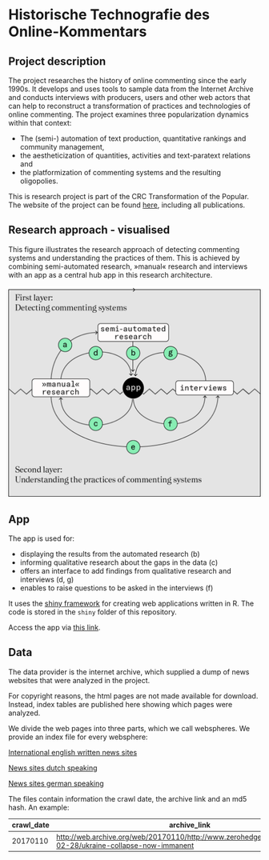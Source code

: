 # Historische Technografie des Online-Kommentars

## Project description

The project researches the history of online commenting since the early 1990s. It develops and uses tools to sample data from the Internet Archive and conducts interviews with producers, users and other web actors that can help to reconstruct a transformation of practices and technologies of online commenting. The project examines three popularization dynamics within that context:

- The (semi-) automation of text production, quantitative rankings and community management,
- the aestheticization of quantities, activities and text-paratext relations and
- the platformization of commenting systems and the resulting oligopolies.

This is research project is part of the CRC Transformation of the Popular. The website of the project can be found [here](https://sfb1472.uni-siegen.de/forschung/popularisierung/historische-technografie-des-online-kommentars), including all publications.

## Research approach - visualised

This figure illustrates the research approach of detecting commenting systems and understanding the practices of them. This is achieved by combining semi-automated research, »manual« research and interviews with an app as a central hub app in this research architecture.

![figure showing the research appreach](images/research-approach.png)


## App

The app is used for:
- displaying the results from the automated research (b)
- informing qualitative research about the gaps in the data (c)
- offers an interface to add findings from qualitative research and interviews (d, g)
- enables to raise questions to be asked in the interviews (f)

It uses the [shiny framework](https://shiny.rstudio.com/) for creating web applications written in R. The code is stored in the `shiny` folder of this repository. 

Access the app via [this link](https://shiny.sfb1472.uni-siegen.de/b03-technograph/).

## Data

The data provider is the internet archive, which supplied a dump of news websites that were analyzed in the project.

For copyright reasons, the html pages are not made available for download. Instead, index tables are published here showing which pages were analyzed.

We divide the web pages into three parts, which we call webspheres. We provide an index file for every websphere:

[International english written news sites](data/index/world-analysed-sites.csv)

[News sites dutch speaking](data/index/nl-analysed-sites.csv)

[News sites german speaking](data/index/de-analysed-sites.csv)

The files contain information the crawl date, the archive link and an md5 hash. An example:

crawl_date | archive_link | md5
-----------|--------------|-----
20170110 | http://web.archive.org/web/20170110/http://www.zerohedge.com/news/2016-02-28/ukraine-collapse-now-immanent | 0c51a4ec380d78f3a897635bfe94fc6d

